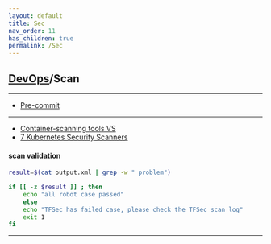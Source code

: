 ```yaml
---
layout: default
title: Sec
nav_order: 11
has_children: true
permalink: /Sec
---
```


## [DevOps]/Scan





---
- [Pre-commit](./Pre-commit/Pre-commit.md)


---

- [Container-scanning tools VS](https://kubedex.com/container-scanning/)
- [7 Kubernetes Security Scanners](https://thechief.io/c/editorial/7-kubernetes-security-scanners-to-use-in-your-devsecops-pipeline/)





[//]: # (These are reference links used in the body of this note and get stripped out when the markdown processor does its job. There is no need to format nicely because it shouldn't be seen. Thanks SO - http://stackoverflow.com/questions/4823468/store-comments-in-markdown-syntax)

#### scan validation

```sh
result=$(cat output.xml | grep -w " problem")

if [[ -z $result ]] ; then
    echo "all robot case passed" 
	else
	echo "TFSec has failed case, please check the TFSec scan log"
	exit 1
fi
```


---
[DevOps]: <../../README.md>
